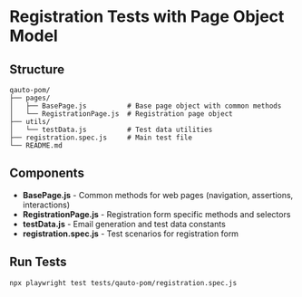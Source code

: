 # Registration Tests with Page Object Model

## Structure

```
qauto-pom/
├── pages/
│   ├── BasePage.js          # Base page object with common methods
│   └── RegistrationPage.js  # Registration page object
├── utils/
│   └── testData.js          # Test data utilities
├── registration.spec.js     # Main test file
└── README.md
```

## Components

- **BasePage.js** - Common methods for web pages (navigation, assertions, interactions)
- **RegistrationPage.js** - Registration form specific methods and selectors
- **testData.js** - Email generation and test data constants
- **registration.spec.js** - Test scenarios for registration form

## Run Tests

```bash
npx playwright test tests/qauto-pom/registration.spec.js
```
